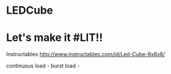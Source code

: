 # LEDCube
# Let's make it #LIT!!

Instructables http://www.instructables.com/id/Led-Cube-8x8x8/

continuous load -
burst load -
